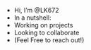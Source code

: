 - Hi, I’m @LK672
- In a nutshell:
- Working on projects
- Looking to collaborate
- (Feel Free to reach out!)
